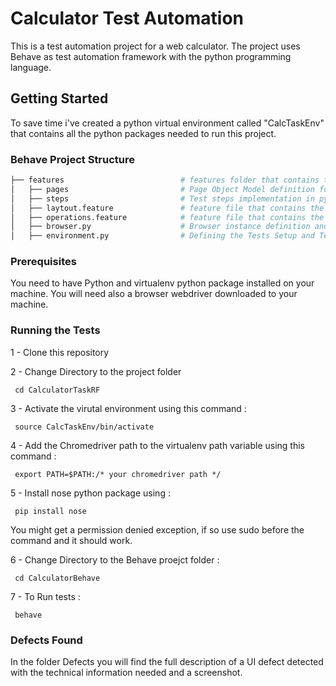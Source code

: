 # Calculator Test Automation

This is a test automation project for a web calculator.
The project uses Behave as test automation framework with the python programming language.

## Getting Started

To save time i've created a python virtual environment called "CalcTaskEnv" that contains all the python packages needed to run this project.

### Behave Project Structure

```bash
├── features                          # features folder that contains the feature files with the scenarios definition
│   ├── pages                         # Page Object Model definition for the calculator web page in python
│   ├── steps                         # Test steps implementation in python
│   ├── laytout.feature               # feature file that contains the scenario for checking User Interface controls
│   ├── operations.feature            # feature file that contains the scenarios for the arithmetic operations
│   ├── browser.py                    # Browser instance definition and configuration
│   ├── environment.py                # Defining the Tests Setup and Teardown methods

```

### Prerequisites

You need to have Python and virtualenv python package installed on your machine.
You will need also a browser webdriver downloaded to your machine.

### Running the Tests

1 - Clone this repository

2 - Change Directory to the project folder
```
 cd CalculatorTaskRF
```
3 - Activate the virutal environment using this command :
```
 source CalcTaskEnv/bin/activate
```
4 - Add the Chromedriver path to the virtualenv path variable using this command :
```
 export PATH=$PATH:/* your chromedriver path */
```
5 - Install nose python package using :
```
 pip install nose
```
You might get a permission denied exception, if so use sudo before the command and it should work.

6 - Change Directory to the Behave proejct folder :
```
 cd CalculatorBehave
```
7 - To Run tests :
```
 behave
```

### Defects Found

In the folder Defects you will find the full description of a UI defect detected with the technical information needed and a screenshot.
